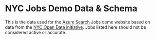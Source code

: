 # NYC Jobs Demo Data & Schema 

This is the data used for the <a href="http://azure.microsoft.com/en-us/services/search/">Azure Search</a> Jobs demo website based on data from the <a href="https://nycopendata.socrata.com/">NYC Open Data initiative</a>.  Jobs listed here should not be considered active or accurate.

